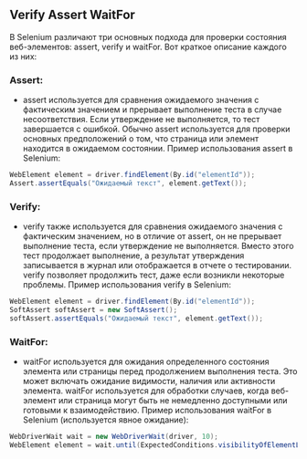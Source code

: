 ## Verify Assert WaitFor
В Selenium различают три основных подхода для проверки состояния веб-элементов: assert, verify и waitFor. Вот краткое описание каждого из них:

### Assert:
- assert используется для сравнения ожидаемого значения с фактическим значением и прерывает выполнение теста в случае несоответствия. Если утверждение не выполняется, то тест завершается с ошибкой. Обычно assert используется для проверки основных предположений о том, что страница или элемент находится в ожидаемом состоянии.
Пример использования assert в Selenium:
```java
WebElement element = driver.findElement(By.id("elementId"));
Assert.assertEquals("Ожидаемый текст", element.getText());
```
### Verify:
- verify также используется для сравнения ожидаемого значения с фактическим значением, но в отличие от assert, он не прерывает выполнение теста, если утверждение не выполняется. Вместо этого тест продолжает выполнение, а результат утверждения записывается в журнал или отображается в отчете о тестировании. verify позволяет продолжить тест, даже если возникли некоторые проблемы.
Пример использования verify в Selenium:
```java
WebElement element = driver.findElement(By.id("elementId"));
SoftAssert softAssert = new SoftAssert();
softAssert.assertEquals("Ожидаемый текст", element.getText());
```
### WaitFor:
- waitFor используется для ожидания определенного состояния элемента или страницы перед продолжением выполнения теста. Это может включать ожидание видимости, наличия или активности элемента. waitFor используется для обработки случаев, когда веб-элемент или страница могут быть не немедленно доступными или готовыми к взаимодействию.
Пример использования waitFor в Selenium (используется явное ожидание):
```java
WebDriverWait wait = new WebDriverWait(driver, 10);
WebElement element = wait.until(ExpectedConditions.visibilityOfElementLocated(By.id("elementId")));
```